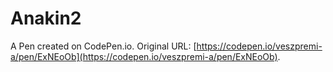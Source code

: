 # Anakin2

A Pen created on CodePen.io. Original URL: [https://codepen.io/veszpremi-a/pen/ExNEoOb](https://codepen.io/veszpremi-a/pen/ExNEoOb).


